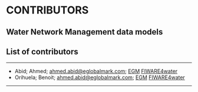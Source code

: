 # CONTRIBUTORS

## Water Network Management data models

## List of contributors
___
- Abid; Ahmed; ahmed.abid@eglobalmark.com; [EGM](http://www.eglobalmark.com/) [FIWARE4water](https://www.fiware4water.eu/)
- Orihuela; Benoit; ahmed.abid@eglobalmark.com; [EGM](http://www.eglobalmark.com/) [FIWARE4water](https://www.fiware4water.eu/)

____

